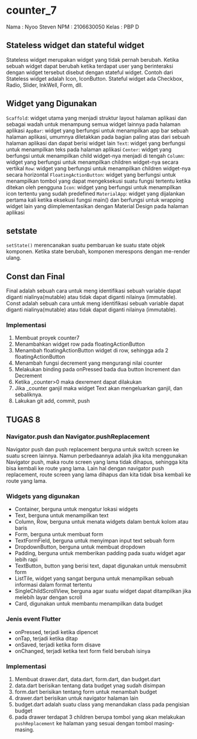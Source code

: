 # counter_7
Nama 	: Nyoo Steven
NPM 	: 2106630050
Kelas 	: PBP D

## Stateless widget dan stateful widget
Stateless widget merupakan widget yang tidak pernah berubah.  Ketika sebuah widget dapat berubah ketika terdapat user yang berinteraksi dengan widget tersebut disebut dengan stateful widget. Contoh dari Stateless widget adalah Icon, IconButton. Stateful widget ada Checkbox, Radio, Slider, InkWell, Form, dll.

## Widget yang Digunakan
`Scaffold`: widget utama yang menjadi struktur layout halaman aplikasi dan sebagai wadah untuk menampung semua widget lainnya pada halaman aplikasi
`AppBar`: widget yang berfungsi untuk menampilkan app bar sebuah halaman aplikasi, umumnya diletakkan pada bagian paling atas dari sebuah halaman aplikasi dan dapat berisi widget lain
`Text`: widget yang berfungsi untuk menampilkan teks pada halaman aplikasi
`Center`: widget yang berfungsi untuk menampilkan child widget-nya menjadi di tengah
`Column`: widget yang berfungsi untuk menampilkan children widget-nya secara vertikal
`Row`: widget yang berfungsi untuk menampilkan children widget-nya secara horizontal
`FloatingActionButton`: widget yang berfungsi untuk menampilkan tombol yang dapat mengeksekusi suatu fungsi tertentu ketika ditekan oleh pengguna
`Icon`: widget yang berfungsi untuk menampilkan icon tertentu yang sudah predefined
`MaterialApp`: widget yang dijalankan pertama kali ketika eksekusi fungsi main() dan berfungsi untuk wrapping widget lain yang diimplementasikan dengan Material Design pada halaman aplikasi
## setstate
`setState()` merencanakan suatu pembaruan ke suatu state objek komponen. Ketika state berubah, komponen merespons dengan me-render ulang.

## Const dan Final
Final adalah sebuah cara untuk meng identifikasi sebuah variable dapat diganti nialinya(mutable) atau tidak dapat diganti nilainya (immutable). 
Const adalah sebuah cara untuk meng identifikasi sebuah variable dapat diganti nialinya(mutable) atau tidak dapat diganti nilainya (immutable). 

### Implementasi
1. Membuat proyek counter7
2. Menambahkan widget row pada floatingActionButton
3. Menambah floatingActionButton widget di row, sehingga ada 2 floatingActionButton
4. Menambah fungsi decrement yang mengurangi nilai counter
5. Melakukan binding pada onPressed bada dua button Increment dan Decrement
6. Ketika _counter>0 maka dexrement dapat dilakukan
7. Jika _counter ganjil maka widget Text akan mengeluarkan ganjil, dan sebaliknya.
8. Lakukan git add, commit, push

## TUGAS 8
### Navigator.push dan Navigator.pushReplacement
Navigator push dan push replacement berguna untuk switch screen ke suatu screen lainnya. Namun perbedaannya adalah jika kita menggunakan Navigator push, maka route screen yang lama tidak dihapus, sehingga kita bisa kembali ke route yang lama. Lain hal dengan navigator push replacement, route screen yang lama dihapus dan kita tidak bisa kembali ke route yang lama.

### Widgets yang digunakan
- Container, berguna untuk mengatur lokasi widgets
- Text, berguna untuk menampilkan text
- Column, Row, berguna untuk menata widgets dalam bentuk kolom atau baris
- Form, berguna untuk membuat form
- TextFormField, berguna untuk menyimpan input text sebuah form
- DropdownButton, berguna untuk membuat dropdown
- Padding, berguna untuk memberikan padding pada suatu widget agar lebih rapi
- TextButton, button yang berisi text, dapat digunakan untuk mensubmit form
- ListTile, widget yang sangat berguna untuk menampilkan sebuah informasi dalam format tertentu
- SingleChildScrollView, berguna agar suatu widget dapat ditampilkan jika melebih layar dengan scroll
- Card, digunakan untuk membantu menampilkan data budget

### Jenis event Flutter
- onPressed, terjadi ketika dipencet
- onTap, terjadi ketika ditap
- onSaved, terjadi ketika form disave
- onChanged, terjadi ketika text form field berubah isinya

### Implementasi 
1. Membuat drawer.dart, data.dart, form.dart, dan budget.dart
2. data.dart berisikan tentang data budget ynag sudah disimpan
3. form.dart berisikan tentang form untuk menambah budget
4. drawer.dart berisikan untuk navigator halaman lain
5. budget.dart adalah suatu class yang menandakan class pada pengisian budget 
6. pada drawer terdapat 3 children berupa tombol yang akan melakukan `pushReplacement` ke halaman yang sesuai dengan tombol masing-masing.